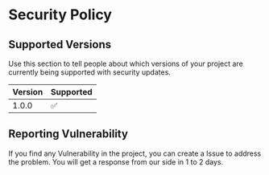 # Security Policy

## Supported Versions

Use this section to tell people about which versions of your project are
currently being supported with security updates.

| Version | Supported          |
| ------- | ------------------ |
| 1.0.0   | :white_check_mark: |

## Reporting Vulnerability

If you find any Vulnerability in the project, you can create a Issue to address the problem.
You will get a response from our side in 1 to 2 days.
